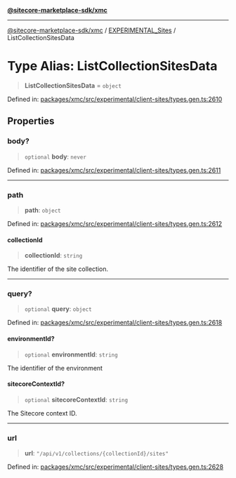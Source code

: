 [**@sitecore-marketplace-sdk/xmc**](../../../../README.md)

***

[@sitecore-marketplace-sdk/xmc](../../../../README.md) / [EXPERIMENTAL\_Sites](../README.md) / ListCollectionSitesData

# Type Alias: ListCollectionSitesData

> **ListCollectionSitesData** = `object`

Defined in: [packages/xmc/src/experimental/client-sites/types.gen.ts:2610](https://github.com/Sitecore/marketplace-sdk/blob/main/packages/xmc/src/experimental/client-sites/types.gen.ts#L2610)

## Properties

### body?

> `optional` **body**: `never`

Defined in: [packages/xmc/src/experimental/client-sites/types.gen.ts:2611](https://github.com/Sitecore/marketplace-sdk/blob/main/packages/xmc/src/experimental/client-sites/types.gen.ts#L2611)

***

### path

> **path**: `object`

Defined in: [packages/xmc/src/experimental/client-sites/types.gen.ts:2612](https://github.com/Sitecore/marketplace-sdk/blob/main/packages/xmc/src/experimental/client-sites/types.gen.ts#L2612)

#### collectionId

> **collectionId**: `string`

The identifier of the site collection.

***

### query?

> `optional` **query**: `object`

Defined in: [packages/xmc/src/experimental/client-sites/types.gen.ts:2618](https://github.com/Sitecore/marketplace-sdk/blob/main/packages/xmc/src/experimental/client-sites/types.gen.ts#L2618)

#### environmentId?

> `optional` **environmentId**: `string`

The identifier of the environment

#### sitecoreContextId?

> `optional` **sitecoreContextId**: `string`

The Sitecore context ID.

***

### url

> **url**: `"/api/v1/collections/{collectionId}/sites"`

Defined in: [packages/xmc/src/experimental/client-sites/types.gen.ts:2628](https://github.com/Sitecore/marketplace-sdk/blob/main/packages/xmc/src/experimental/client-sites/types.gen.ts#L2628)
